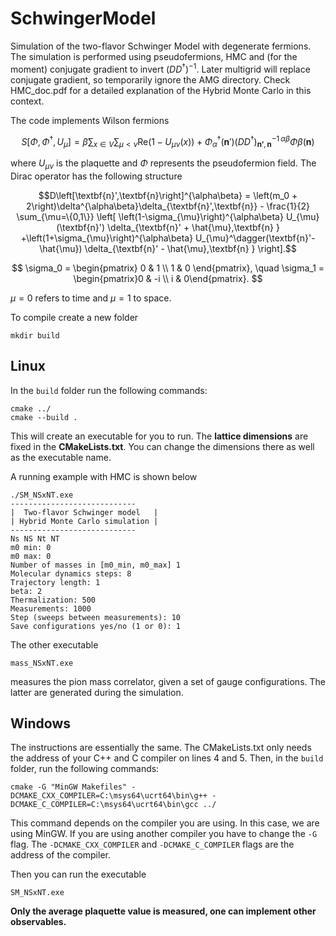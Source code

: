 # SchwingerModel

Simulation of the two-flavor Schwinger Model with degenerate fermions. The simulation is performed using pseudofermions, HMC and (for the moment) conjugate gradient to invert $(DD^\dagger)^{-1}$. Later multigrid will replace conjugate gradient, so temporarily ignore the AMG directory. Check HMC_doc.pdf for a detailed explanation of the Hybrid Monte Carlo in this context.

The code implements Wilson fermions 

$$S[\Phi,\Phi^\dagger,U_\mu]=\beta\sum_{x\in V}\sum_{\mu<\nu}\textrm{Re}\left(1-U_{\mu\nu}(x)\right)+\Phi_\alpha^\dagger(\textbf{n}') (DD^\dagger)_{\textbf{n'},\textbf{n}}^{-1\,\alpha\beta}\Phi{\beta} (\textbf{n})$$

where $U_{\mu\nu}$ is the plaquette and $\Phi$ represents the pseudofermion field. The Dirac operator has the following structure 

$$D\left[\textbf{n}',\textbf{n}\right]^{\alpha\beta} = \left(m_0 + 2\right)\delta^{\alpha\beta}\delta_{\textbf{n}',\textbf{n}} - \frac{1}{2} \sum_{\mu=\{0,1\}}
	\left[
		\left(1-\sigma_{\mu}\right)^{\alpha\beta} U_{\mu}(\textbf{n}') \delta_{\textbf{n}' + \hat{\mu},\textbf{n} }
		+\left(1+\sigma_{\mu}\right)^{\alpha\beta} U_{\mu}^\dagger(\textbf{n}'-\hat{\mu}) \delta_{\textbf{n}' - \hat{\mu},\textbf{n} }
	\right].$$

$$
\sigma_0 = \begin{pmatrix} 0 & 1 \\ 
1 & 0 \end{pmatrix}, \quad \sigma_1 = \begin{pmatrix}0 & -i \\ 
i & 0\end{pmatrix}.
$$ 

$\mu=0$ refers to time and $\mu=1$ to space. 


To compile create a new folder 

```
mkdir build
```

## Linux
In the `build` folder run the following commands:

```
cmake ../
cmake --build .
```

This will create an executable for you to run. The **lattice dimensions** are fixed in the **CMakeLists.txt**.
You can change the dimensions there as well as the executable name.

A running example with HMC is shown below

```
./SM_NSxNT.exe
----------------------------
|  Two-flavor Schwinger model   |
| Hybrid Monte Carlo simulation |
----------------------------
Ns NS Nt NT
m0 min: 0
m0 max: 0
Number of masses in [m0_min, m0_max] 1
Molecular dynamics steps: 8
Trajectory length: 1
beta: 2
Thermalization: 500
Measurements: 1000
Step (sweeps between measurements): 10
Save configurations yes/no (1 or 0): 1
```

The other executable

 ```
mass_NSxNT.exe
```

measures the pion mass correlator, given a set of gauge configurations. The latter are generated during the simulation.
## Windows

The instructions are essentially the same. The CMakeLists.txt only needs the address of your C++ and C compiler on lines 4 and 5. 
Then, in the `build` folder, run the following commands:
```
cmake -G "MinGW Makefiles" -DCMAKE_CXX_COMPILER=C:\msys64\ucrt64\bin\g++ -DCMAKE_C_COMPILER=C:\msys64\ucrt64\bin\gcc ../
```

 This command depends on the compiler you are using. In this case, we are using MinGW. If you are using another compiler 
 you have to change the `-G` flag. The `-DCMAKE_CXX_COMPILER` and `-DCMAKE_C_COMPILER` flags are the address of the compiler.

Then you can run the executable

```
SM_NSxNT.exe
```

**Only the average plaquette value is measured, one can implement other observables.**

